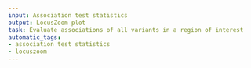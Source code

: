 ```yaml
---
input: Association test statistics
output: LocusZoom plot
task: Evaluate associations of all variants in a region of interest
automatic_tags:
- association test statistics
- locuszoom
---
```

